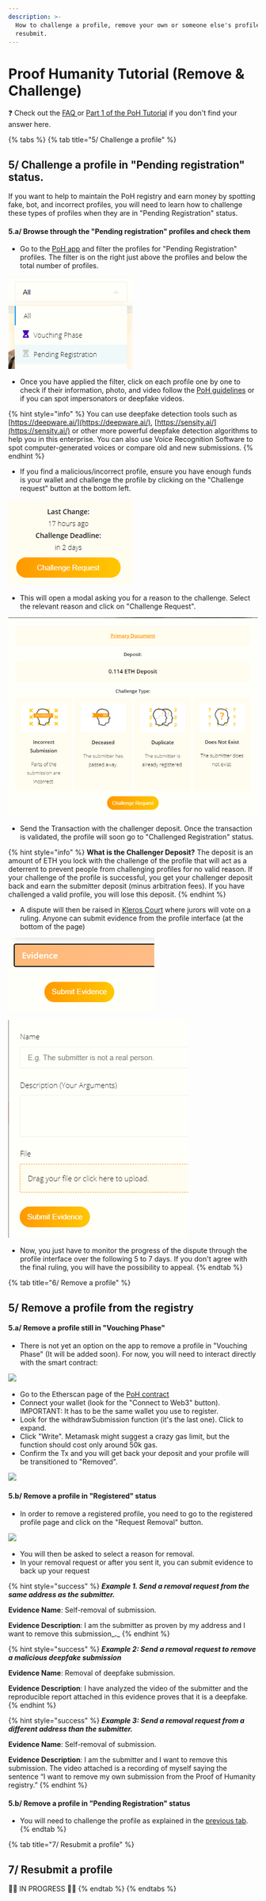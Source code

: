 ```yaml
---
description: >-
  How to challenge a profile, remove your own or someone else's profile and
  resubmit.
---
```


# Proof Humanity Tutorial \(Remove & Challenge\)

❓ Check out the [FAQ ](https://kleros.gitbook.io/docs/products/proof-of-humanity/poh-faq)or [Part 1 of the PoH Tutorial](https://kleros.gitbook.io/docs/products/proof-of-humanity/proof-of-humanity-tutorial) if you don't find your answer here.

{% tabs %}
{% tab title="5/ Challenge a profile" %}
## 5/ Challenge a profile in "Pending registration" status.

If you want to help to maintain the PoH registry and earn money by spotting fake, bot, and incorrect profiles, you will need to learn how to challenge these types of profiles when they are in "Pending Registration" status.

#### 5.a/ Browse through the "Pending registration" profiles and check them

* Go to the [PoH app](https://app.proofofhumanity.id/) and filter the profiles for "Pending Registration" profiles. The filter is on the right just above the profiles and below the total number of profiles.

![](../../.gitbook/assets/image%20%2834%29.png)

* Once you have applied the filter, click on each profile one by one to check if their information, photo, and video follow the [PoH guidelines](https://ipfs.kleros.io/ipfs/Qmc7ag5XohnSAozvsKsLCUbvaFyasyLtyi3H7g3mmxznPU/proof-of-humanity-registry-policy.pdf) or if you can spot impersonators or deepfake videos.

{% hint style="info" %}
You can use deepfake detection tools such as [https://deepware.ai/](https://deepware.ai/), [https://sensity.ai/](https://sensity.ai/) or other more powerful deepfake detection algorithms to help you in this enterprise. You can also use Voice Recognition Software to spot computer-generated voices or compare old and new submissions.
{% endhint %}

* If you find a malicious/incorrect profile, ensure you have enough funds is your wallet and challenge the profile by clicking on the "Challenge request" button at the bottom left.

![](../../.gitbook/assets/image%20%2844%29.png)

* This will open a modal asking you for a reason to the challenge. Select the relevant reason and click on "Challenge Request".

![](../../.gitbook/assets/image%20%2826%29.png)

* Send the Transaction with the challenger deposit. Once the transaction is validated, the profile will soon go to "Challenged Registration" status.

{% hint style="info" %}
**What is the Challenger Deposit?** The deposit is an amount of ETH you lock with the challenge of the profile that will act as a deterrent to prevent people from challenging profiles for no valid reason. If your challenge of the profile is successful, you get your challenger deposit back and earn the submitter deposit \(minus arbitration fees\). If you have challenged a valid profile, you will lose this deposit.
{% endhint %}

* A dispute will then be raised in [Kleros Court](https://kleros.gitbook.io/docs/products/court) where jurors will vote on a ruling. Anyone can submit evidence from  the profile interface \(at the bottom of the page\)

![](../../.gitbook/assets/image%20%2818%29.png)

![](../../.gitbook/assets/image%20%2838%29.png)

* Now, you just have to monitor the progress of the dispute through the profile interface over the following 5 to 7 days. If you don't agree with the final ruling, you will have the possibility to appeal.
{% endtab %}

{% tab title="6/ Remove a profile" %}
## 5/ Remove a profile from the registry

#### 5.a/ Remove a profile still in "Vouching Phase"

* There is not yet an option on the app to remove a profile in "Vouching Phase" \(It will be added soon\).  For now, you will need to interact directly with the smart contract:

![](https://blog.kleros.io/content/images/2021/03/image-6.png)

* Go to the Etherscan page of the [PoH contract](https://etherscan.io/address/0xC5E9dDebb09Cd64DfaCab4011A0D5cEDaf7c9BDb#writeContract)
* Connect your wallet \(look for the "Connect to Web3" button\). IMPORTANT: It has to be the same wallet you use to register.
* Look for the withdrawSubmission function \(it's the last one\). Click to expand.
* Click "Write". Metamask might suggest a crazy gas limit, but the function should cost only around 50k gas.
* Confirm the Tx and you will get back your deposit and your profile will be transitioned to "Removed".

![](https://blog.kleros.io/content/images/2021/03/image-5.png)

#### 5.b/ Remove a profile in "Registered" status

* In order to remove a registered profile, you need to go to the registered profile page and click on the "Request Removal" button.

![](https://blog.kleros.io/content/images/2021/03/image-7.png)

* You will then be asked to select a reason for removal.
* In your removal request or after you sent it, you can submit evidence to back up your request

{% hint style="success" %}
_**Example 1. Send a removal request from the same address as the submitter.**_

**Evidence Name**: Self-removal of submission.

**Evidence Description**: I am the submitter as proven by my address and I want to remove this submission_**.**_
{% endhint %}

{% hint style="success" %}
_**Example 2: Send a removal request to remove a malicious deepfake submission**_

**Evidence Name**: Removal of deepfake submission.

**Evidence Description**: I have analyzed the video of the submitter and the reproducible report attached in this evidence proves that it is a deepfake.
{% endhint %}

{% hint style="success" %}
_**Example 3: Send a removal request from a different address than the submitter.**_

**Evidence Name**: Self-removal of submission.

**Evidence Description**: I am the submitter and I want to remove this submission. The video attached is a recording of myself saying the sentence “I want to remove my own submission from the Proof of Humanity registry.”
{% endhint %}

#### 5.b/ Remove a profile in "Pending Registration" status

* You will need to challenge the profile as explained in the [previous tab](https://kleros.gitbook.io/docs/products/proof-of-humanity/proof-humanity-tutorial-remove-and-challenge#5-challenge-a-profile-in-pending-registration-status).
{% endtab %}

{% tab title="7/ Resubmit a profile" %}
## 7/ Resubmit a profile

🚧👷 IN PROGRESS 👷🚧
{% endtab %}
{% endtabs %}

